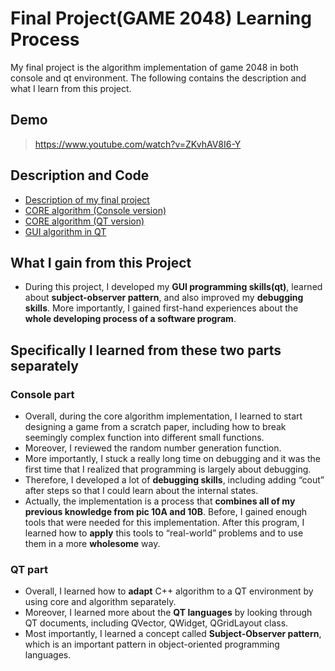 # Final Project(GAME 2048) Learning Process

My final project is the algorithm implementation of game 2048 in both console and qt environment.
The following contains the description and what I learn from this project. 

##  Demo
>   https://www.youtube.com/watch?v=ZKvhAV8I6-Y

##  Description and Code 
*   [Description of my final project][description] 
*   [CORE algorithm (Console version)][console] 
*   [CORE algorithm (QT version)][core] 
*   [GUI algorithm in QT][gui] 

[description]: Description/
[console]: https://github.com/charlotte0408/Final_project_xcode
[core]: Core/
[gui]: GUI/

##  What I gain from this Project 

* During this project, I developed my **GUI programming skills(qt)**, learned about **subject-observer pattern**, and also improved my **debugging skills**. More importantly, I gained first-hand experiences about the **whole developing process of a software program**.

## Specifically I learned from these two parts separately 
### Console part
* Overall, during the core algorithm implementation, I learned to start designing a game from a scratch paper, including how to break seemingly complex function into different small functions. 
* Moreover, I reviewed the random number generation function. 
* More importantly, I stuck a really long time on debugging and it was the first time that I realized that programming is largely about debugging. 
* Therefore, I developed a lot of **debugging skills**, including adding “cout” after steps so that I could learn about the internal states. 
* Actually, the implementation is a process that **combines all of my previous knowledge from pic 10A and 10B**. Before, I gained enough tools that were needed for this implementation. After this program, I learned how to **apply** this tools to “real-world” problems and to use them in a more **wholesome** way. 
### QT part 
* Overall, I learned how to **adapt** C++ algorithm to a QT environment by using core and algorithm separately. 
* Moreover, I learned more about the **QT languages** by looking through QT documents, including QVector, QWidget, QGridLayout class. 
* Most importantly, I learned a concept called **Subject-Observer pattern**, which is an important pattern in object-oriented programming languages.
